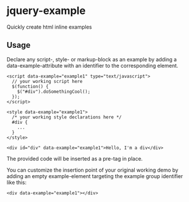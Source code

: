 jquery-example
==============

Quickly create html inline examples


Usage
-----

Declare any script-, style- or markup-block as an example by adding a data-example-attribute with an identifier to the corresponding element.

```
<script data-example="example1" type="text/javascript">
  // your working script here
  $(function() {
    $("#div").doSomethingCool();
  });
</script>
```

```
<style data-example="example1">
  /* your working style declarations here */
  #div {
    ...
  }
</style>
```

```
<div id="div" data-example="example1">Hello, I'm a div</div>
```

The provided code will be inserted as a pre-tag in place.

You can customize the insertion point of your original working demo by adding an empty example-element targeting the example group identifier like this:
```
<div data-example="example1"></div>
```